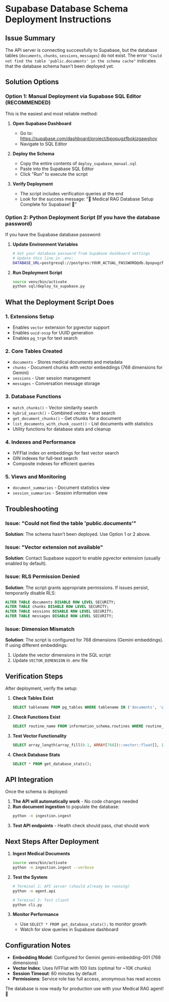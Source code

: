 # Supabase Database Schema Deployment Instructions

## Issue Summary

The API server is connecting successfully to Supabase, but the database tables (`documents`, `chunks`, `sessions`, `messages`) do not exist. The error `"Could not find the table 'public.documents' in the schema cache"` indicates that the database schema hasn't been deployed yet.

## Solution Options

### Option 1: Manual Deployment via Supabase SQL Editor (RECOMMENDED)

This is the easiest and most reliable method:

1. **Open Supabase Dashboard**
   - Go to: https://supabase.com/dashboard/project/bpopugzfbokjzgawshov
   - Navigate to SQL Editor

2. **Deploy the Schema**
   - Copy the entire contents of `deploy_supabase_manual.sql`
   - Paste into the Supabase SQL Editor
   - Click "Run" to execute the script

3. **Verify Deployment**
   - The script includes verification queries at the end
   - Look for the success message: "🎉 Medical RAG Database Setup Complete for Supabase! 🎉"

### Option 2: Python Deployment Script (If you have the database password)

If you have the Supabase database password:

1. **Update Environment Variables**
   ```bash
   # Get your database password from Supabase dashboard settings
   # Update this line in .env:
   DATABASE_URL=postgresql://postgres:YOUR_ACTUAL_PASSWORD@db.bpopugzfbokjzgawshov.supabase.co:5432/postgres
   ```

2. **Run Deployment Script**
   ```bash
   source venv/bin/activate
   python sql/deploy_to_supabase.py
   ```

## What the Deployment Script Does

### 1. **Extensions Setup**
- Enables `vector` extension for pgvector support
- Enables `uuid-ossp` for UUID generation
- Enables `pg_trgm` for text search

### 2. **Core Tables Created**
- `documents` - Stores medical documents and metadata
- `chunks` - Document chunks with vector embeddings (768 dimensions for Gemini)
- `sessions` - User session management
- `messages` - Conversation message storage

### 3. **Database Functions**
- `match_chunks()` - Vector similarity search
- `hybrid_search()` - Combined vector + text search
- `get_document_chunks()` - Get chunks for a document
- `list_documents_with_chunk_count()` - List documents with statistics
- Utility functions for database stats and cleanup

### 4. **Indexes and Performance**
- IVFFlat index on embeddings for fast vector search
- GIN indexes for full-text search
- Composite indexes for efficient queries

### 5. **Views and Monitoring**
- `document_summaries` - Document statistics view
- `session_summaries` - Session information view

## Troubleshooting

### Issue: "Could not find the table 'public.documents'"
**Solution**: The schema hasn't been deployed. Use Option 1 or 2 above.

### Issue: "Vector extension not available"
**Solution**: Contact Supabase support to enable pgvector extension (usually enabled by default).

### Issue: RLS Permission Denied
**Solution**: The script grants appropriate permissions. If issues persist, temporarily disable RLS:
```sql
ALTER TABLE documents DISABLE ROW LEVEL SECURITY;
ALTER TABLE chunks DISABLE ROW LEVEL SECURITY;
ALTER TABLE sessions DISABLE ROW LEVEL SECURITY;
ALTER TABLE messages DISABLE ROW LEVEL SECURITY;
```

### Issue: Dimension Mismatch
**Solution**: The script is configured for 768 dimensions (Gemini embeddings). If using different embeddings:
1. Update the vector dimensions in the SQL script
2. Update `VECTOR_DIMENSION` in .env file

## Verification Steps

After deployment, verify the setup:

1. **Check Tables Exist**
   ```sql
   SELECT tablename FROM pg_tables WHERE tablename IN ('documents', 'chunks', 'sessions', 'messages');
   ```

2. **Check Functions Exist**
   ```sql
   SELECT routine_name FROM information_schema.routines WHERE routine_name IN ('match_chunks', 'hybrid_search');
   ```

3. **Test Vector Functionality**
   ```sql
   SELECT array_length(array_fill(0.1, ARRAY[768])::vector::float[], 1) as dimensions;
   ```

4. **Check Database Stats**
   ```sql
   SELECT * FROM get_database_stats();
   ```

## API Integration

Once the schema is deployed:

1. **The API will automatically work** - No code changes needed
2. **Run document ingestion** to populate the database:
   ```bash
   python -m ingestion.ingest
   ```
3. **Test API endpoints** - Health check should pass, chat should work

## Next Steps After Deployment

1. **Ingest Medical Documents**
   ```bash
   source venv/bin/activate
   python -m ingestion.ingest --verbose
   ```

2. **Test the System**
   ```bash
   # Terminal 1: API server (should already be running)
   python -m agent.api

   # Terminal 2: Test client
   python cli.py
   ```

3. **Monitor Performance**
   - Use `SELECT * FROM get_database_stats();` to monitor growth
   - Watch for slow queries in Supabase dashboard

## Configuration Notes

- **Embedding Model**: Configured for Gemini gemini-embedding-001 (768 dimensions)
- **Vector Index**: Uses IVFFlat with 100 lists (optimal for ~10K chunks)
- **Session Timeout**: 60 minutes by default
- **Permissions**: Service role has full access, anonymous has read access

The database is now ready for production use with your Medical RAG agent! 🎉